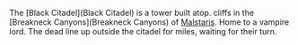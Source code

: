 The [Black Citadel](Black Citadel) is a tower built atop. cliffs in the [Breakneck Canyons](Breakneck Canyons) of [Malstaris](Malstaris). Home to a vampire lord. The dead line up outside the citadel for miles, waiting for their turn.